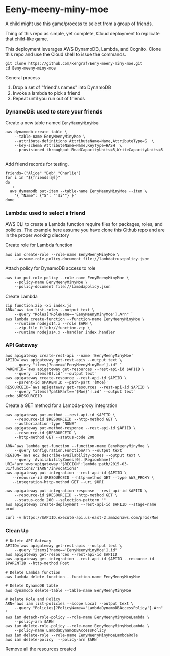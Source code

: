 # Eeny-meeny-miny-moe
A child might use this game/process to select from a group of friends.

Thing of this repo as simple, yet complete, Cloud deployment to replicate that child-like game.

This deployment leverages AWS DynamoDB, Lambda, and Cognito.  Clone this repo and use the Cloud shell to issue the commands.
```
git clone https://github.com/kengraf/Eeny-meeny-miny-moe.git
cd Eeny-meeny-miny-moe
```

General process
1) Drop a set of "friend's names" into DynamoDB
2) Invoke a lambda to pick a friend
3) Repeat until you run out of friends

### DynamoDB: used to store your friends
Create a new table named `EenyMeenyMinyMoe`
```
aws dynamodb create-table \
    --table-name EenyMeenyMinyMoe \
    --attribute-definitions AttributeName=Name,AttributeType=S  \
    --key-schema AttributeName=Name,KeyType=HASH  \
    --provisioned-throughput ReadCapacityUnits=5,WriteCapacityUnits=5
    
```
    
Add friend records for testing.  
```
friends=("Alice" "Bob" "Charlie")
for i in "${friends[@]}"
do
   : 
  aws dynamodb put-item --table-name EenyMeenyMinyMoe --item \
    '{ "Name": {"S": "'$i'"} }' 
done

```

### Lambda: used to select a friend
AWS CLI to create a Lambda function require files for packages, roles, and policies.  The example here assume you have clone this Github repo and are in the proper working diectory

Create role for Lambda function
```
aws iam create-role --role-name EenyMeenyMinyMoe \
    --assume-role-policy-document file://lambdatrustpolicy.json
```
Attach policy for DynamoDB access to role
```
aws iam put-role-policy --role-name EenyMeenyMinyMoe \
    --policy-name EenyMeenyMinyMoe \
    --policy-document file://lambdapolicy.json
```
Create Lambda
```
zip function.zip -xi index.js
ARN=`aws iam list-roles --output text \
    --query "Roles[?RoleName=='EenyMeenyMinyMoe'].Arn" `
aws lambda create-function --function-name EenyMeenyMinyMoe \
    --runtime nodejs14.x --role $ARN \
    --zip-file fileb://function.zip \
    --runtime nodejs14.x --handler index.handler
```

### API Gateway
```
aws apigateway create-rest-api --name 'EenyMeenyMinyMoe'
APIID=`aws apigateway get-rest-apis --output text \
    --query "items[?name=='EenyMeenyMinyMoe'].id" `
PARENTID=`aws apigateway get-resources --rest-api-id $APIID \
    --query 'items[0].id' --output text`
aws apigateway create-resource --rest-api-id $APIID \
    --parent-id $PARENTID --path-part '{Moe}'
RESOURCEID=`aws apigateway get-resources --rest-api-id $APIID \
    --query "items[?pathPart=='{Moe}'].id" --output text`
echo $RESOURCEID

```
Create a GET method for a Lambda-proxy integration
```
aws apigateway put-method --rest-api-id $APIID \
    --resource-id $RESOURCEID --http-method GET \
    --authorization-type "NONE"
aws apigateway put-method-response --rest-api-id $APIID \
    --resource-id $RESOURCEID \
    --http-method GET --status-code 200
            
ARN=`aws lambda get-function --function-name EenyMeenyMinyMoe \
    --query Configuration.FunctionArn --output text`
REGION=`aws ec2 describe-availability-zones --output text \
    --query 'AvailabilityZones[0].[RegionName]'`
URI='arn:aws:apigateway:'$REGION':lambda:path/2015-03-31/functions/'$ARN'/invocations'
aws apigateway put-integration --rest-api-id $APIID \
   --resource-id $RESOURCEID --http-method GET --type AWS_PROXY \
   --integration-http-method GET --uri $URI
   
aws apigateway put-integration-response --rest-api-id $APIID \
    --resource-id $RESOURCEID --http-method GET \
    --status-code 200 --selection-pattern "" 
aws apigateway create-deployment --rest-api-id $APIID --stage-name prod

curl -v https://$APIID.execute-api.us-east-2.amazonaws.com/prod/Moe
```

### Clean Up
```
# Delete API Gateway
APIID=`aws apigateway get-rest-apis --output text \
    --query "items[?name=='EenyMeenyMinyMoe'].id" `
aws apigateway get-resources --rest-api-id $APIID
aws apigateway get-integration --rest-api-id $APIID --resource-id $PARENTID --http-method Post

# Delete Lambda function
aws lambda delete-function --function-name EenyMeenyMinyMoe

# Delete DynamoDB table
aws dynamodb delete-table --table-name EenyMeenyMinyMoe

# Delete Role and Policy
ARN=`aws iam list-policies --scope Local --output text \
    --query "Policies[?PolicyName=='LambdaDynamoDBAccessPolicy'].Arn" `
aws iam detach-role-policy --role-name EenyMeenyMinyMoeLambda \
    --policy-arn $ARN
aws iam delete-role-policy --role-name EenyMeenyMinyMoeLambda \
    --policy-name LambdaDynamoDBAccessPolicy
aws iam delete-role --role-name EenyMeenyMinyMoeLambdaRole
aws iam delete-policy  --policy-arn $ARN
```

Remove all the resources created


